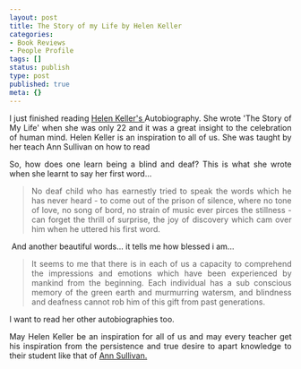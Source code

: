 ```yaml
---
layout: post
title: The Story of my Life by Helen Keller
categories:
- Book Reviews
- People Profile
tags: []
status: publish
type: post
published: true
meta: {}
---
```

<p align="justify">I just finished reading <a href="http://en.wikipedia.org/wiki/Helen_Keller">Helen Keller's </a>Autobiography. She wrote 'The Story of My Life' when she was only 22 and it was a great insight to the celebration of human mind. Helen Keller is an inspiration to all of us. She was taught by her teach Ann Sullivan on how to read  </p>
<p align="justify">So, how does one learn being a blind and deaf? This is what she wrote when she learnt to say her first word...</p>

<blockquote>
<p align="justify">No deaf child who has earnestly tried to speak the words which he has never heard - to come out of the prison of silence, where no tone of love, no song of bord, no strain of music ever pirces the stillness - can forget the thrill of surprise, the joy of discovery which cam over him when he uttered his first word.</p>
</blockquote>
<p align="justify"> And another beautiful words... it tells me how blessed i am...</p>

<blockquote>
<p align="justify">It seems to me that there is in each of us a capacity to comprehend the impressions and emotions which have been experienced by mankind from the beginning. Each individual has a sub conscious memory of the green earth and murmurring watersm, and blindness and deafness cannot rob him of this gift from past generations.</p>
</blockquote>
<p align="justify">I want to read her other autobiographies too. </p>
<p align="justify">May Helen Keller be an inspiration for all of us and may every teacher get his inspiration from the persistence and true desire to apart knowledge to their student like that of <a href="http://en.wikipedia.org/wiki/Anne_Sullivan">Ann Sullivan.</a></p>

